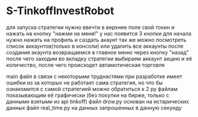 # S-TinkoffInvestRobot
для запуска стратегии нужно ввечти в верхнее поле свой токин и нажать на кнопку "нажми на меня!"
у нас появится 3 кнопки
для начала нужно нажать на профиль и саздать акаунт
так же можно посмотреть список аккаунтов(только в консоли)
или удалить все аккаунты
после создания акаунта возвращаемся в главное меню через кнопку "назад"
после чего заходим во вкладку стратегии выбираем аккаунт акцию и её количество, после чего происходет автамотическая торговля


main файл в связи с некоторыми труднастями при разработке имеет ошибки из за которых не работает сама стратегия,
но что бы ознакомится с самой стратегией можно обратиться к 2 py файлам показывающим её графически (без покупки на бирже, только с данными взятыми из api tinkoff)
файл drow.py основан на истарических данных
файл real_time.py на данных запрошенных в данную секунду
